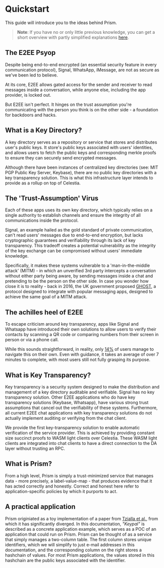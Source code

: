 # Quickstart

This guide will introduce you to the ideas behind Prism.

> **Note**: If you have no or only little previous knowledge, you can get a short overview with partly simplified explanations [here](./crypto-intro/intro.md).

## The E2EE Psyop

Despite being end-to-end encrypted (an essential security feature in every communication protocol), Signal, WhatsApp, iMessage, are not as secure as we've been led to believe.

At its core, E2EE allows gated access for the sender and receiver to read messages inside a conversation, while anyone else, including the app provider, is locked out.

But E2EE isn't perfect. It hinges on the trust assumption you're communicating with the person you think is on the other side - a foundation for backdoors and hacks.

## What is a Key Directory?

A key directory serves as a repository or service that stores and distributes user's public keys. It store's public keys associated with users' identities, and allows users to fetch the public keys and corresponding merkle proofs to ensure they can securely send encrypted messages.

Although there have been instances of centralized key directories (see: MIT PGP Public Key Server, Keybase), there are no public key directories with a key transparency solution. This is what this infrastructure layer intends to provide as a rollup on top of Celestia.


## The 'Trust-Assumption' Virus

Each of these apps uses its own key directory, which typically relies on a single authority to establish channels and ensure the integrity of all communications inside the protocol.

Signal, an example hailed as the gold standard of private communication, can't read users' messages due to end-to-end encryption, but lacks cryptographic guarantees and verifiability through its lack of key transparency. This tradeoff creates a potential vulnerability as the integrity of the key exchange can be compromised without users' immediate knowledge.

Specifically, it makes these systems vulnerable to a 'man-in-the-middle attack' (MITM) - in which an unverified 3rd party intercepts a conversation without either party being aware, by sending messages inside a chat and pretending to be the person on the other side. In case you wonder how close it is to reality - back in 2016, the UK government proposed [GHOST](https://theconversation.com/u-k-proposal-to-bcc-law-enforcement-on-messaging-apps-threatens-global-privacy-118142), a protocol designed to integrate with popular messaging apps, designed to achieve the same goal of a MITM attack.


## The achilles heel of E2EE

To escape criticism around key transparency, apps like Signal and Whatsapp have introduced their own solutions to allow users to verify their contacts by scanning a QR code or comparing numbers from their screen in person or via a phone call.

While this sounds straightforward, in reality, only [14%](https://www.usenix.org/conference/soups2017/technical-sessions/presentation/vaziripour) of users manage to navigate this on their own. Even with guidance, it takes an average of over 7 minutes to complete, with most users still not fully grasping its purpose.

## What is Key Transparency?

Key transparency is a security system designed to make the distribution and management of a key directory auditable and verifiable. Signal has no key transparency solution. Other E2EE applications who do have key transparency solutions (Keybase, Whatsapp), have various strong trust assumptions that cancel out the verifiability of these systems. Furthermore, all current E2EE chat applications with key transparency solutions do not actually implement auditing or verifying from the chat client.

We provide the first key-transparency solution to enable automatic verification of the service provider. This is achieved by providing constant size succinct proofs to WASM light clients over Celestia. These WASM light clients are integrated into chat clients to have a direct connection to the DA layer without trusting an RPC.

## What is Prism?

From a high level, Prism is simply a trust-minimized service that manages data - more precisely, a label-value-map - that produces evidence that it has acted correctly and honestly. Correct and honest here refer to application-specific policies by which it purports to act.

## A practical application

Prism originiated as a toy implementation of a paper from [Tzialla et al.](https://eprint.iacr.org/2021/1263.pdf), from which it has significantly diverged. In this documentation, _"Keypal"_ is described as a concrete application example, which serves as a POC of an application that could run on Prism. Prism can be thought of as a service that simply manages a two-column table. The first column stores unique identifiers, which we will simplify to just e-mail addresses in this documentation, and the corresponding column on the right stores a hashchain of values. For most Prism applications, the values stored in this hashchain are the public keys associated with the identifier.
